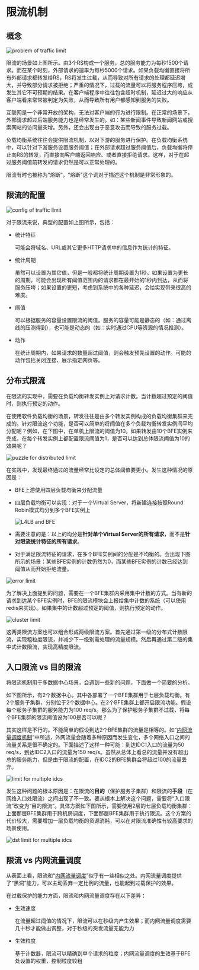 # 限流机制

## 概念

![problem of traffic limit](./limit_problem.png)

限流的场景如上图所示。由3个RS构成一个服务，总的服务能力为每秒1500个请求。而在某个时刻，外部请求的速率为每秒5000个请求。如果负载均衡直接将所有外部请求都转发给RS，RS将发生过载，从而导致对所有请求的处理都延迟增大，并导致部分请求被拒绝；严重的情况下，过载的流量可以将服务程序压垮，或发生其它不可预期的结果。在客户端程序中往往包含超时机制，延迟过大的响应从客户端看来常常被判定为失败，从而导致所有用户都感知到服务的失败。

互联网是一个非常开放的架构，无法对客户端的行为进行限制。在正常的场景下，外部请求超过后端服务能力也是经常发生的。如：某些新闻事件导致新闻网站或搜索网站的访问量突增。另外，还会出现由于恶意攻击而导致的服务过载。

负载均衡系统往往会提供限流机制，以对下游的服务进行保护。在负载均衡系统中，可以针对下游服务设置服务阈值；在外部请求超过服务阈值后，负载均衡将停止向RS的转发，而直接向客户端返回响应、或者直接拒绝请求。这样，对于在超过服务阈值前转发的请求仍然是可以正常处理的。

限流有时也被称为“熔断”，“熔断”这个词对于描述这个机制是非常形象的。

## 限流的配置

![config of traffic limit](./limit_conf.png)

对于限流来说，典型的配置如上图所示，包括：

+ 统计特征

  可能会将域名、URL或其它更多HTTP请求中的信息作为统计的特征。

+ 统计周期

  虽然可以设置为其它值，但是一般都将统计周期设置为1秒。如果设置为更长的周期，可能会出现所有阈值范围内的请求都在最开始的1秒内到达，从而将服务压垮；如果设置的更短，考虑到系统中的各种延迟，会给实现带来很高的难度。

+ 阈值

  可以根据服务的容量设置限流的阈值。服务的容量可能是静态的（如：通过离线的压测得到），也可能是动态的（如：实时通过CPU等资源的情况推测）。

+ 动作

  在统计周期内，如果请求的数量超过阈值，则会触发预先设置的动作。可能的动作包括关闭连接、展示指定网页等。

## 分布式限流

在限流的实现中，需要在负载均衡转发实例上对请求计数。当计数超过预定的阈值时，则执行预定的动作。

在使用软件负载均衡的场景，转发往往是由多个转发实例构成的负载均衡集群来完成的。针对限流这个功能，是否可以简单的将阈值在多个负载均衡转发实例间平均分配呢？例如，在下图中，在单机上限流的阈值为10。如果转发由10个BFE实例来完成，在每个转发实例上都配置限流阈值为1，是否可以达到总体限流阈值为10的效果呢？

![puzzle for distributed limit](./puzzle_of_distributed.png)

在实践中，发现最终通过的流量经常比设定的总体阈值要更小。发生这种情况的原因是：

+ BFE上游使用四层负载均衡来分配流量

+ 四层负载均衡可以实现：对于一个Virtual Server，将新建连接按照Round Robin模式均分到多个BFE实例上

  ![L4LB and BFE](./L4LB_and_BFE.png)

+ 需要注意的是：以上的均分是**针对单个Virtual Server的所有请求**，而不是**针对限流统计特征的所有请求**。

+ 对于满足限流特征的请求，在多个BFE实例间的分配是不均衡的。会出现下图所示的场景：某些BFE实例的计数仍然为0，而某些BFE实例的计数已经达到阈值从而开始拒绝流量。



![error limit](./error_limit.png)

为了解决上面提到的问题，需要在一个BFE集群内采用集中计数的方式。当有新的请求到达某个BFE实例时，BFE的限流模块会上报给集中计数的系统（可以使用redis来实现）。如果集中的计数超过预定的阈值，则执行预定的动作。

![cluster limit](./cluster_limit.png)

这两类限流方案也可以组合形成两级限流方案。首先通过第一级的分布式计数限流，实现粗粒度限流，并减少下一级别需处理的流量规模。然后再通过第二级的集中式计数限流，实现高精度限流。



## 入口限流 vs 目的限流

将限流机制用于多数据中心场景，会遇到一些新的问题，下面做一个简要的分析。

如下图所示，有2个数据中心，其中各部署了一个BFE集群用于七层负载均衡。有2个服务子集群，分别位于2个数据中心。在2个BFE集群上都开启限流功能。假设每个服务子集群的服务能力为100 req/s。那么为了保护服务子集群不过载，将每个BFE集群的限流阈值设为100是否可以呢？

其实这样是不行的。不能简单的假设到达2个BFE集群的流量是相等的。如“[内网流量调度机制](../gslb/gslb.md)”中所述，外网流量会随着多种原因而发生变化，多个网络入口之间的流量关系是很不确定的。下面描述了这样一种可能：到达IDC1入口的流量为50 req/s，到达IDC2入口的流量为150 req/s。虽然从总体上看总的流量并没有超出总的服务能力，但是由于限流的配置，在IDC2的BFE集群会将超过100的流量丢弃。

![limit for multiple idcs](./limit_multi_idc.png)

发生这种问题的根本原因是：在限流的**目的**（保护服务子集群）和限流的**手段**（在网络入口处限流）之间出现了不一致。要从根本上解决这个问题，需要将“入口限流”改变为“目的限流”。具体方案如下图所示，需要使用2层的七层负载均衡集群：上面那层BFE集群用于跨机房调度，下面那层BFE集群用于执行限流。这个方案的代价较大，需要增加一层负载均衡的资源消耗，可以在对限流准确性有较高要求的场景使用。

![dst limit for multiple idcs](./dst_limit_multi_idc.png)

## 限流 vs 内网流量调度

从表面上看，限流和“[内网流量调度](../gslb/gslb.md)”似乎有一些相似之处。内网流量调度提供了“黑洞”能力，可以主动丢弃一定比例的流量，也能起到过载保护的效果。

在过载保护的能力方面，限流和内网流量调度存在以下差异：

+ 生效速度

  在流量超过阈值的情况下，限流可以在秒级内产生效果；而内网流量调度需要几十秒才能做出调整，对于秒级的突发流量无能为力

+ 生效粒度

  基于计数器，限流可以精确到单个请求的粒度；内网流量调度的生效基于BFE处设置的权重，控制粒度较粗

  